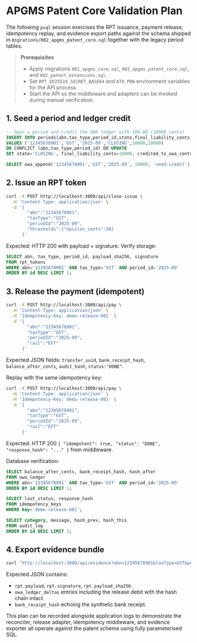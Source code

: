 # APGMS Patent Core Validation Plan

The following `psql` session exercises the RPT issuance, payment release, idempotency replay, and evidence export
paths against the schema shipped in `migrations/002_apgms_patent_core.sql` together with the legacy period tables.

> **Prerequisites**
>
> * Apply migrations `001_apgms_core.sql`, `002_apgms_patent_core.sql`, and `002_patent_extensions.sql`.
> * Set `RPT_ED25519_SECRET_BASE64` and `ATO_PRN` environment variables for the API process.
> * Start the API so the middleware and adapters can be invoked during manual verification.

## 1. Seed a period and ledger credit

```sql
-- Open a period and credit the OWA ledger with 100.00 (10000 cents)
INSERT INTO periods(abn,tax_type,period_id,state,final_liability_cents,credited_to_owa_cents)
VALUES ('12345678901','GST','2025-09','CLOSING',10000,10000)
ON CONFLICT (abn,tax_type,period_id) DO UPDATE
SET state='CLOSING', final_liability_cents=10000, credited_to_owa_cents=10000;

SELECT owa_append('12345678901','GST','2025-09', 10000, 'seed:credit');
```

## 2. Issue an RPT token

```bash
curl -X POST http://localhost:3000/api/close-issue \
  -H 'Content-Type: application/json' \
  -d '{
        "abn":"12345678901",
        "taxType":"GST",
        "periodId":"2025-09",
        "thresholds":{"epsilon_cents":50}
      }'
```

Expected: HTTP 200 with payload + signature. Verify storage:

```sql
SELECT abn, tax_type, period_id, payload_sha256, signature
FROM rpt_tokens
WHERE abn='12345678901' AND tax_type='GST' AND period_id='2025-09'
ORDER BY id DESC LIMIT 1;
```

## 3. Release the payment (idempotent)

```bash
curl -X POST http://localhost:3000/api/pay \
  -H 'Content-Type: application/json' \
  -H 'Idempotency-Key: demo-release-001' \
  -d '{
        "abn":"12345678901",
        "taxType":"GST",
        "periodId":"2025-09",
        "rail":"EFT"
      }'
```

Expected JSON fields: `transfer_uuid`, `bank_receipt_hash`, `balance_after_cents`, `audit_hash`, `status:"DONE"`.

Replay with the same idempotency key:

```bash
curl -X POST http://localhost:3000/api/pay \
  -H 'Content-Type: application/json' \
  -H 'Idempotency-Key: demo-release-001' \
  -d '{
        "abn":"12345678901",
        "taxType":"GST",
        "periodId":"2025-09",
        "rail":"EFT"
      }'
```

Expected: HTTP 200 `{ "idempotent": true, "status": "DONE", "response_hash": "..." }` from middleware.

Database verification:

```sql
SELECT balance_after_cents, bank_receipt_hash, hash_after
FROM owa_ledger
WHERE abn='12345678901' AND tax_type='GST' AND period_id='2025-09'
ORDER BY id DESC LIMIT 1;

SELECT last_status, response_hash
FROM idempotency_keys
WHERE key='demo-release-001';

SELECT category, message, hash_prev, hash_this
FROM audit_log
ORDER BY id DESC LIMIT 1;
```

## 4. Export evidence bundle

```bash
curl "http://localhost:3000/api/evidence?abn=12345678901&taxType=GST&periodId=2025-09"
```

Expected JSON contains:

* `rpt.payload`, `rpt.signature`, `rpt.payload_sha256`.
* `owa_ledger_deltas` entries including the release debit with the hash chain intact.
* `bank_receipt_hash` echoing the synthetic bank receipt.

This plan can be recorded alongside application logs to demonstrate the reconciler, release adapter, idempotency
middleware, and evidence exporter all operate against the patent schema using fully parameterised SQL.
